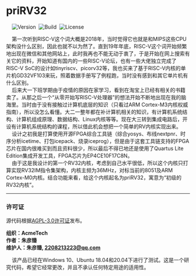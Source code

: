 # priRV32

&nbsp;&nbsp;&nbsp;&nbsp;![Version](https://img.shields.io/badge/Version-1.0.1-brightgreen.svg)&nbsp;&nbsp;![Build](https://img.shields.io/badge/Build-Passed-success.svg)&nbsp;&nbsp;![License](https://img.shields.io/badge/License-AGPL-blue.svg)

&nbsp;&nbsp;&nbsp;&nbsp;第一次听到RISC-V这个词大概是2018年，当时觉得它也就是和MIPS这些CPU架构没什么区别，因此也就不以为然了。直到19年年底，RISC-V这个词开始频繁地出现在微信和其他网站上，此时我再也不能无动于衷了，于是开始在网上搜索有关它的资料，开始知道有国内的一些RISC-V论坛，也有一些大佬独立完成了RISC-V SoC的设计如tinyriscv、picorv32等，我也买来了基于RISC-V内核的单片机GD32VF103来玩，照着数据手册写了例程跑，当时没有感到和其它单片机有什么区别。<br>
&nbsp;&nbsp;&nbsp;&nbsp;后来大一下班学期由于疫情的原因在家学习，看到在淘宝上已经有相关的书籍卖了。从那之后一个“从零开始写RISC-V处理器”的想法开始不断地出现在我的脑海里。当时由于没有接触过计算机底层的知识（只看过ARM Cortex-M3内核权威指南），所以没怎么看懂。大二一整年都在补计算机相关的知识，有计算机系统结构、计算机组成原理、数据结构、Linux内核等等。现在大三转到集成电路后，开设有计算机系统结构的课程，所以借此机会想把一个简单的RV内核实现出来。<br>
&nbsp;&nbsp;&nbsp;&nbsp;设计之初我是打算使用开源FPGA综合工具链（综合yosys、布线nextpnr、时序分析icetime、打包icepack、烧录iceprog），但是由于这套工具链支持的FPGA芯片在国内很难买到而且资料很少，所以最后不得已地还是使用了Quartus Lite Edition集成开发工具，FPGA芯片为EP4CE10F17C8N。<br>
&nbsp;&nbsp;&nbsp;&nbsp;由于这是我设计的第一个RV32内核，考虑到自己水平很低，所以这个内核只打算实现RV32IM指令集架构，内核主频为36MHz，对标当前的8051及ARM Cortex-M0内核。结合功能来看，给这个内核起名为priRV32，寓意为“初级的RV32内核”。

***

### 许可证

源代码根据[AGPL-3.0许可证](https://github.com/ZhuYanzhen1/priRV32/blob/main/LICENSE)发布。

**组织：AcmeTech <br>
作者：朱彦臻<br>
维护人：朱彦臻, 2208213223@qq.com**

&nbsp;&nbsp;&nbsp;&nbsp;该产品已经在Windows 10、Ubuntu 18.04和20.04下进行了测试。这是一个研究代码，希望它经常更改，并且不承认任何特定用途的适用性。